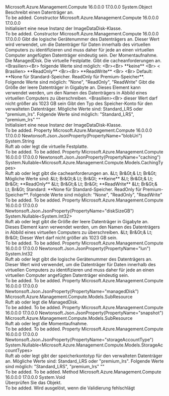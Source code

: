 <Type Name="ImageDataDisk" FullName="Microsoft.Azure.Management.Compute.Models.ImageDataDisk">
  <TypeSignature Language="C#" Value="public class ImageDataDisk" />
  <TypeSignature Language="ILAsm" Value=".class public auto ansi beforefieldinit ImageDataDisk extends System.Object" />
  <TypeSignature Language="DocId" Value="T:Microsoft.Azure.Management.Compute.Models.ImageDataDisk" />
  <TypeSignature Language="VB.NET" Value="Public Class ImageDataDisk" />
  <TypeSignature Language="F#" Value="type ImageDataDisk = class" />
  <AssemblyInfo>
    <AssemblyName>Microsoft.Azure.Management.Compute</AssemblyName>
    <AssemblyVersion>16.0.0.0</AssemblyVersion>
    <AssemblyVersion>17.0.0.0</AssemblyVersion>
  </AssemblyInfo>
  <Base>
    <BaseTypeName>System.Object</BaseTypeName>
  </Base>
  <Interfaces />
  <Docs>
    <summary>
            Beschreibt einen Datenträger an.
            </summary>
    <remarks>To be added.</remarks>
  </Docs>
  <Members>
    <Member MemberName=".ctor">
      <MemberSignature Language="C#" Value="public ImageDataDisk ();" />
      <MemberSignature Language="ILAsm" Value=".method public hidebysig specialname rtspecialname instance void .ctor() cil managed" />
      <MemberSignature Language="DocId" Value="M:Microsoft.Azure.Management.Compute.Models.ImageDataDisk.#ctor" />
      <MemberSignature Language="VB.NET" Value="Public Sub New ()" />
      <MemberType>Constructor</MemberType>
      <AssemblyInfo>
        <AssemblyName>Microsoft.Azure.Management.Compute</AssemblyName>
        <AssemblyVersion>16.0.0.0</AssemblyVersion>
        <AssemblyVersion>17.0.0.0</AssemblyVersion>
      </AssemblyInfo>
      <Parameters />
      <Docs>
        <summary>
            Initialisiert eine neue Instanz der ImageDataDisk-Klasse.
            </summary>
        <remarks>To be added.</remarks>
      </Docs>
    </Member>
    <Member MemberName=".ctor">
      <MemberSignature Language="C#" Value="public ImageDataDisk (int lun, Microsoft.Azure.Management.Compute.Models.SubResource snapshot = null, Microsoft.Azure.Management.Compute.Models.SubResource managedDisk = null, string blobUri = null, Nullable&lt;Microsoft.Azure.Management.Compute.Models.CachingTypes&gt; caching = null, Nullable&lt;int&gt; diskSizeGB = null, Nullable&lt;Microsoft.Azure.Management.Compute.Models.StorageAccountTypes&gt; storageAccountType = null);" />
      <MemberSignature Language="ILAsm" Value=".method public hidebysig specialname rtspecialname instance void .ctor(int32 lun, class Microsoft.Azure.Management.Compute.Models.SubResource snapshot, class Microsoft.Azure.Management.Compute.Models.SubResource managedDisk, string blobUri, valuetype System.Nullable`1&lt;valuetype Microsoft.Azure.Management.Compute.Models.CachingTypes&gt; caching, valuetype System.Nullable`1&lt;int32&gt; diskSizeGB, valuetype System.Nullable`1&lt;valuetype Microsoft.Azure.Management.Compute.Models.StorageAccountTypes&gt; storageAccountType) cil managed" />
      <MemberSignature Language="DocId" Value="M:Microsoft.Azure.Management.Compute.Models.ImageDataDisk.#ctor(System.Int32,Microsoft.Azure.Management.Compute.Models.SubResource,Microsoft.Azure.Management.Compute.Models.SubResource,System.String,System.Nullable{Microsoft.Azure.Management.Compute.Models.CachingTypes},System.Nullable{System.Int32},System.Nullable{Microsoft.Azure.Management.Compute.Models.StorageAccountTypes})" />
      <MemberSignature Language="VB.NET" Value="Public Sub New (lun As Integer, Optional snapshot As SubResource = null, Optional managedDisk As SubResource = null, Optional blobUri As String = null, Optional caching As Nullable(Of CachingTypes) = null, Optional diskSizeGB As Nullable(Of Integer) = null, Optional storageAccountType As Nullable(Of StorageAccountTypes) = null)" />
      <MemberSignature Language="F#" Value="new Microsoft.Azure.Management.Compute.Models.ImageDataDisk : int * Microsoft.Azure.Management.Compute.Models.SubResource * Microsoft.Azure.Management.Compute.Models.SubResource * string * Nullable&lt;Microsoft.Azure.Management.Compute.Models.CachingTypes&gt; * Nullable&lt;int&gt; * Nullable&lt;Microsoft.Azure.Management.Compute.Models.StorageAccountTypes&gt; -&gt; Microsoft.Azure.Management.Compute.Models.ImageDataDisk" Usage="new Microsoft.Azure.Management.Compute.Models.ImageDataDisk (lun, snapshot, managedDisk, blobUri, caching, diskSizeGB, storageAccountType)" />
      <MemberType>Constructor</MemberType>
      <AssemblyInfo>
        <AssemblyName>Microsoft.Azure.Management.Compute</AssemblyName>
        <AssemblyVersion>16.0.0.0</AssemblyVersion>
        <AssemblyVersion>17.0.0.0</AssemblyVersion>
      </AssemblyInfo>
      <Parameters>
        <Parameter Name="lun" Type="System.Int32" />
        <Parameter Name="snapshot" Type="Microsoft.Azure.Management.Compute.Models.SubResource" />
        <Parameter Name="managedDisk" Type="Microsoft.Azure.Management.Compute.Models.SubResource" />
        <Parameter Name="blobUri" Type="System.String" />
        <Parameter Name="caching" Type="System.Nullable&lt;Microsoft.Azure.Management.Compute.Models.CachingTypes&gt;" />
        <Parameter Name="diskSizeGB" Type="System.Nullable&lt;System.Int32&gt;" />
        <Parameter Name="storageAccountType" Type="System.Nullable&lt;Microsoft.Azure.Management.Compute.Models.StorageAccountTypes&gt;" />
      </Parameters>
      <Docs>
        <param name="lun">Gibt die logische Gerätenummer des Datenträgers an. Dieser Wert wird verwendet, um die Datenträger für Daten innerhalb des virtuellen Computers zu identifizieren und muss daher für jede an einen virtuellen Computer angefügten Datenträger eindeutig sein.</param>
        <param name="snapshot">Der Momentaufnahme.</param>
        <param name="managedDisk">Die ManagedDisk.</param>
        <param name="blobUri">Die virtuelle Festplatte.</param>
        <param name="caching">Gibt die cacheanforderungen an.
            &lt;Brasilien&gt;&lt;Br&gt; folgende Werte sind möglich: &lt;Br&gt;&lt;Br&gt; **keine** &lt;Br&gt; &lt; Brasilien&gt; **ReadOnly** &lt;Br&gt;&lt;Br&gt; **ReadWrite** &lt;Br&gt; &lt;Br&gt; Default: **None für Standard-Speicher. ReadOnly für Premium-Speicher**. Folgende Werte sind möglich: "None", "ReadOnly", "ReadWrite"</param>
        <param name="diskSizeGB">Gibt die Größe der leere Datenträger in Gigabyte an. Dieses Element kann verwendet werden, um den Namen des Datenträgers in Abbild eines virtuellen Computers zu überschreiben. &lt;Brasilien&gt;&lt;Br&gt; dieser Wert darf nicht größer als 1023 GB sein</param>
        <param name="storageAccountType">Gibt den Typ des Speicher-Konto für den verwalteten Datenträger. Mögliche Werte sind: Standard_LRS oder "premium_lrs". Folgende Werte sind möglich: "Standard_LRS", "premium_lrs" ""</param>
        <summary>
            Initialisiert eine neue Instanz der ImageDataDisk-Klasse.
            </summary>
        <remarks>To be added.</remarks>
      </Docs>
    </Member>
    <Member MemberName="BlobUri">
      <MemberSignature Language="C#" Value="public string BlobUri { get; set; }" />
      <MemberSignature Language="ILAsm" Value=".property instance string BlobUri" />
      <MemberSignature Language="DocId" Value="P:Microsoft.Azure.Management.Compute.Models.ImageDataDisk.BlobUri" />
      <MemberSignature Language="VB.NET" Value="Public Property BlobUri As String" />
      <MemberSignature Language="F#" Value="member this.BlobUri : string with get, set" Usage="Microsoft.Azure.Management.Compute.Models.ImageDataDisk.BlobUri" />
      <MemberType>Property</MemberType>
      <AssemblyInfo>
        <AssemblyName>Microsoft.Azure.Management.Compute</AssemblyName>
        <AssemblyVersion>16.0.0.0</AssemblyVersion>
        <AssemblyVersion>17.0.0.0</AssemblyVersion>
      </AssemblyInfo>
      <Attributes>
        <Attribute>
          <AttributeName>Newtonsoft.Json.JsonProperty(PropertyName="blobUri")</AttributeName>
        </Attribute>
      </Attributes>
      <ReturnValue>
        <ReturnType>System.String</ReturnType>
      </ReturnValue>
      <Docs>
        <summary>
            Ruft ab oder legt die virtuelle Festplatte.
            </summary>
        <value>To be added.</value>
        <remarks>To be added.</remarks>
      </Docs>
    </Member>
    <Member MemberName="Caching">
      <MemberSignature Language="C#" Value="public Nullable&lt;Microsoft.Azure.Management.Compute.Models.CachingTypes&gt; Caching { get; set; }" />
      <MemberSignature Language="ILAsm" Value=".property instance valuetype System.Nullable`1&lt;valuetype Microsoft.Azure.Management.Compute.Models.CachingTypes&gt; Caching" />
      <MemberSignature Language="DocId" Value="P:Microsoft.Azure.Management.Compute.Models.ImageDataDisk.Caching" />
      <MemberSignature Language="VB.NET" Value="Public Property Caching As Nullable(Of CachingTypes)" />
      <MemberSignature Language="F#" Value="member this.Caching : Nullable&lt;Microsoft.Azure.Management.Compute.Models.CachingTypes&gt; with get, set" Usage="Microsoft.Azure.Management.Compute.Models.ImageDataDisk.Caching" />
      <MemberType>Property</MemberType>
      <AssemblyInfo>
        <AssemblyName>Microsoft.Azure.Management.Compute</AssemblyName>
        <AssemblyVersion>16.0.0.0</AssemblyVersion>
        <AssemblyVersion>17.0.0.0</AssemblyVersion>
      </AssemblyInfo>
      <Attributes>
        <Attribute>
          <AttributeName>Newtonsoft.Json.JsonProperty(PropertyName="caching")</AttributeName>
        </Attribute>
      </Attributes>
      <ReturnValue>
        <ReturnType>System.Nullable&lt;Microsoft.Azure.Management.Compute.Models.CachingTypes&gt;</ReturnType>
      </ReturnValue>
      <Docs>
        <summary>
            Ruft ab oder legt gibt die cacheanforderungen an.
            &amp;Lt; Br&amp;Gt;&amp; Lt; Br&amp;Gt; Mögliche Werte sind: &amp;Lt; Br&amp;Gt;&amp; Lt; Br&amp;Gt; **Keine** &amp;Lt; Br&amp;Gt;&amp; Lt; Br&amp;Gt; **ReadOnly** &amp;Lt; Br&amp;Gt;&amp; Lt; Br&amp;Gt; **ReadWrite** &amp;Lt; Br&amp;Gt;&amp; Lt; Br&amp;Gt; Standard: **None für Standard-Speicher. ReadOnly für Premium-Speicher**. Folgende Werte sind möglich: "None", "ReadOnly", "ReadWrite"
            </summary>
        <value>To be added.</value>
        <remarks>To be added.</remarks>
      </Docs>
    </Member>
    <Member MemberName="DiskSizeGB">
      <MemberSignature Language="C#" Value="public Nullable&lt;int&gt; DiskSizeGB { get; set; }" />
      <MemberSignature Language="ILAsm" Value=".property instance valuetype System.Nullable`1&lt;int32&gt; DiskSizeGB" />
      <MemberSignature Language="DocId" Value="P:Microsoft.Azure.Management.Compute.Models.ImageDataDisk.DiskSizeGB" />
      <MemberSignature Language="VB.NET" Value="Public Property DiskSizeGB As Nullable(Of Integer)" />
      <MemberSignature Language="F#" Value="member this.DiskSizeGB : Nullable&lt;int&gt; with get, set" Usage="Microsoft.Azure.Management.Compute.Models.ImageDataDisk.DiskSizeGB" />
      <MemberType>Property</MemberType>
      <AssemblyInfo>
        <AssemblyName>Microsoft.Azure.Management.Compute</AssemblyName>
        <AssemblyVersion>16.0.0.0</AssemblyVersion>
        <AssemblyVersion>17.0.0.0</AssemblyVersion>
      </AssemblyInfo>
      <Attributes>
        <Attribute>
          <AttributeName>Newtonsoft.Json.JsonProperty(PropertyName="diskSizeGB")</AttributeName>
        </Attribute>
      </Attributes>
      <ReturnValue>
        <ReturnType>System.Nullable&lt;System.Int32&gt;</ReturnType>
      </ReturnValue>
      <Docs>
        <summary>
            Ruft ab oder legt gibt die Größe der leere Datenträger in Gigabyte an.
            Dieses Element kann verwendet werden, um den Namen des Datenträgers in Abbild eines virtuellen Computers zu überschreiben. &amp;Lt; Br&amp;Gt;&amp; Lt; Br&amp;Gt; Dieser Wert darf nicht größer als 1023 GB sein.
            </summary>
        <value>To be added.</value>
        <remarks>To be added.</remarks>
      </Docs>
    </Member>
    <Member MemberName="Lun">
      <MemberSignature Language="C#" Value="public int Lun { get; set; }" />
      <MemberSignature Language="ILAsm" Value=".property instance int32 Lun" />
      <MemberSignature Language="DocId" Value="P:Microsoft.Azure.Management.Compute.Models.ImageDataDisk.Lun" />
      <MemberSignature Language="VB.NET" Value="Public Property Lun As Integer" />
      <MemberSignature Language="F#" Value="member this.Lun : int with get, set" Usage="Microsoft.Azure.Management.Compute.Models.ImageDataDisk.Lun" />
      <MemberType>Property</MemberType>
      <AssemblyInfo>
        <AssemblyName>Microsoft.Azure.Management.Compute</AssemblyName>
        <AssemblyVersion>16.0.0.0</AssemblyVersion>
        <AssemblyVersion>17.0.0.0</AssemblyVersion>
      </AssemblyInfo>
      <Attributes>
        <Attribute>
          <AttributeName>Newtonsoft.Json.JsonProperty(PropertyName="lun")</AttributeName>
        </Attribute>
      </Attributes>
      <ReturnValue>
        <ReturnType>System.Int32</ReturnType>
      </ReturnValue>
      <Docs>
        <summary>
            Ruft ab oder legt gibt die logische Gerätenummer des Datenträgers an.
            Dieser Wert wird verwendet, um die Datenträger für Daten innerhalb des virtuellen Computers zu identifizieren und muss daher für jede an einen virtuellen Computer angefügten Datenträger eindeutig sein.
            </summary>
        <value>To be added.</value>
        <remarks>To be added.</remarks>
      </Docs>
    </Member>
    <Member MemberName="ManagedDisk">
      <MemberSignature Language="C#" Value="public Microsoft.Azure.Management.Compute.Models.SubResource ManagedDisk { get; set; }" />
      <MemberSignature Language="ILAsm" Value=".property instance class Microsoft.Azure.Management.Compute.Models.SubResource ManagedDisk" />
      <MemberSignature Language="DocId" Value="P:Microsoft.Azure.Management.Compute.Models.ImageDataDisk.ManagedDisk" />
      <MemberSignature Language="VB.NET" Value="Public Property ManagedDisk As SubResource" />
      <MemberSignature Language="F#" Value="member this.ManagedDisk : Microsoft.Azure.Management.Compute.Models.SubResource with get, set" Usage="Microsoft.Azure.Management.Compute.Models.ImageDataDisk.ManagedDisk" />
      <MemberType>Property</MemberType>
      <AssemblyInfo>
        <AssemblyName>Microsoft.Azure.Management.Compute</AssemblyName>
        <AssemblyVersion>16.0.0.0</AssemblyVersion>
        <AssemblyVersion>17.0.0.0</AssemblyVersion>
      </AssemblyInfo>
      <Attributes>
        <Attribute>
          <AttributeName>Newtonsoft.Json.JsonProperty(PropertyName="managedDisk")</AttributeName>
        </Attribute>
      </Attributes>
      <ReturnValue>
        <ReturnType>Microsoft.Azure.Management.Compute.Models.SubResource</ReturnType>
      </ReturnValue>
      <Docs>
        <summary>
            Ruft ab oder legt die ManagedDisk.
            </summary>
        <value>To be added.</value>
        <remarks>To be added.</remarks>
      </Docs>
    </Member>
    <Member MemberName="Snapshot">
      <MemberSignature Language="C#" Value="public Microsoft.Azure.Management.Compute.Models.SubResource Snapshot { get; set; }" />
      <MemberSignature Language="ILAsm" Value=".property instance class Microsoft.Azure.Management.Compute.Models.SubResource Snapshot" />
      <MemberSignature Language="DocId" Value="P:Microsoft.Azure.Management.Compute.Models.ImageDataDisk.Snapshot" />
      <MemberSignature Language="VB.NET" Value="Public Property Snapshot As SubResource" />
      <MemberSignature Language="F#" Value="member this.Snapshot : Microsoft.Azure.Management.Compute.Models.SubResource with get, set" Usage="Microsoft.Azure.Management.Compute.Models.ImageDataDisk.Snapshot" />
      <MemberType>Property</MemberType>
      <AssemblyInfo>
        <AssemblyName>Microsoft.Azure.Management.Compute</AssemblyName>
        <AssemblyVersion>16.0.0.0</AssemblyVersion>
        <AssemblyVersion>17.0.0.0</AssemblyVersion>
      </AssemblyInfo>
      <Attributes>
        <Attribute>
          <AttributeName>Newtonsoft.Json.JsonProperty(PropertyName="snapshot")</AttributeName>
        </Attribute>
      </Attributes>
      <ReturnValue>
        <ReturnType>Microsoft.Azure.Management.Compute.Models.SubResource</ReturnType>
      </ReturnValue>
      <Docs>
        <summary>
            Ruft ab oder legt die Momentaufnahme.
            </summary>
        <value>To be added.</value>
        <remarks>To be added.</remarks>
      </Docs>
    </Member>
    <Member MemberName="StorageAccountType">
      <MemberSignature Language="C#" Value="public Nullable&lt;Microsoft.Azure.Management.Compute.Models.StorageAccountTypes&gt; StorageAccountType { get; set; }" />
      <MemberSignature Language="ILAsm" Value=".property instance valuetype System.Nullable`1&lt;valuetype Microsoft.Azure.Management.Compute.Models.StorageAccountTypes&gt; StorageAccountType" />
      <MemberSignature Language="DocId" Value="P:Microsoft.Azure.Management.Compute.Models.ImageDataDisk.StorageAccountType" />
      <MemberSignature Language="VB.NET" Value="Public Property StorageAccountType As Nullable(Of StorageAccountTypes)" />
      <MemberSignature Language="F#" Value="member this.StorageAccountType : Nullable&lt;Microsoft.Azure.Management.Compute.Models.StorageAccountTypes&gt; with get, set" Usage="Microsoft.Azure.Management.Compute.Models.ImageDataDisk.StorageAccountType" />
      <MemberType>Property</MemberType>
      <AssemblyInfo>
        <AssemblyName>Microsoft.Azure.Management.Compute</AssemblyName>
        <AssemblyVersion>16.0.0.0</AssemblyVersion>
        <AssemblyVersion>17.0.0.0</AssemblyVersion>
      </AssemblyInfo>
      <Attributes>
        <Attribute>
          <AttributeName>Newtonsoft.Json.JsonProperty(PropertyName="storageAccountType")</AttributeName>
        </Attribute>
      </Attributes>
      <ReturnValue>
        <ReturnType>System.Nullable&lt;Microsoft.Azure.Management.Compute.Models.StorageAccountTypes&gt;</ReturnType>
      </ReturnValue>
      <Docs>
        <summary>
            Ruft ab oder legt gibt der speicherkontotyp für den verwalteten Datenträger an. Mögliche Werte sind: Standard_LRS oder "premium_lrs". Folgende Werte sind möglich: "Standard_LRS", "premium_lrs" ""
            </summary>
        <value>To be added.</value>
        <remarks>To be added.</remarks>
      </Docs>
    </Member>
    <Member MemberName="Validate">
      <MemberSignature Language="C#" Value="public virtual void Validate ();" />
      <MemberSignature Language="ILAsm" Value=".method public hidebysig newslot virtual instance void Validate() cil managed" />
      <MemberSignature Language="DocId" Value="M:Microsoft.Azure.Management.Compute.Models.ImageDataDisk.Validate" />
      <MemberSignature Language="VB.NET" Value="Public Overridable Sub Validate ()" />
      <MemberSignature Language="F#" Value="abstract member Validate : unit -&gt; unit&#xA;override this.Validate : unit -&gt; unit" Usage="imageDataDisk.Validate " />
      <MemberType>Method</MemberType>
      <AssemblyInfo>
        <AssemblyName>Microsoft.Azure.Management.Compute</AssemblyName>
        <AssemblyVersion>16.0.0.0</AssemblyVersion>
        <AssemblyVersion>17.0.0.0</AssemblyVersion>
      </AssemblyInfo>
      <ReturnValue>
        <ReturnType>System.Void</ReturnType>
      </ReturnValue>
      <Parameters />
      <Docs>
        <summary>
            Überprüfen Sie das Objekt.
            </summary>
        <remarks>To be added.</remarks>
        <exception cref="T:Microsoft.Rest.ValidationException">
            Wird ausgelöst, wenn die Validierung fehlschlägt
            </exception>
      </Docs>
    </Member>
  </Members>
</Type>